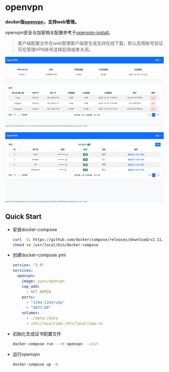 # openvpn

**docker版[openvpn](https://hub.docker.com/repository/docker/yyxx/openvpn)，支持web管理。**

openvpn安全与加密相关配置参考于[openvpn-install](https://github.com/angristan/openvpn-install)。



> 客户端配置文件在web管理客户端里生成支持在线下载，默认启用账号验证可在管理VPN账号选择启用或者关闭。



![20220930173030](https://raw.githubusercontent.com/GavinTan/files/master/picgo/20220930173030.png)



![20220930173103](https://raw.githubusercontent.com/GavinTan/files/master/picgo/20220930173103.png)



## Quick Start

- 安装docker-compose

  ~~~bash
  curl -SL https://github.com/docker/compose/releases/download/v2.11.2/docker-compose-linux-x86_64 -o /usr/local/bin/docker-compose
  chmod +x /usr/local/bin/docker-compose
  ~~~
  
- 创建docker-compose.yml

  ~~~yaml
  version: "3.9"
  services:
    openvpn:
      image: yyxx/openvpn
      cap_add:
        - NET_ADMIN
      ports:
        - "1194:1194/udp"
        - "8833:80"
      volumes:
        - ./data:/data
        - /etc/localtime:/etc/localtime:ro
  ~~~
  
- 初始化生成证书配置文件

  ~~~bash 
  docker-compose run --rm openvpn --init
  ~~~

- 运行openvpn

  ~~~bash
  docker-compose up -d
  ~~~

  

